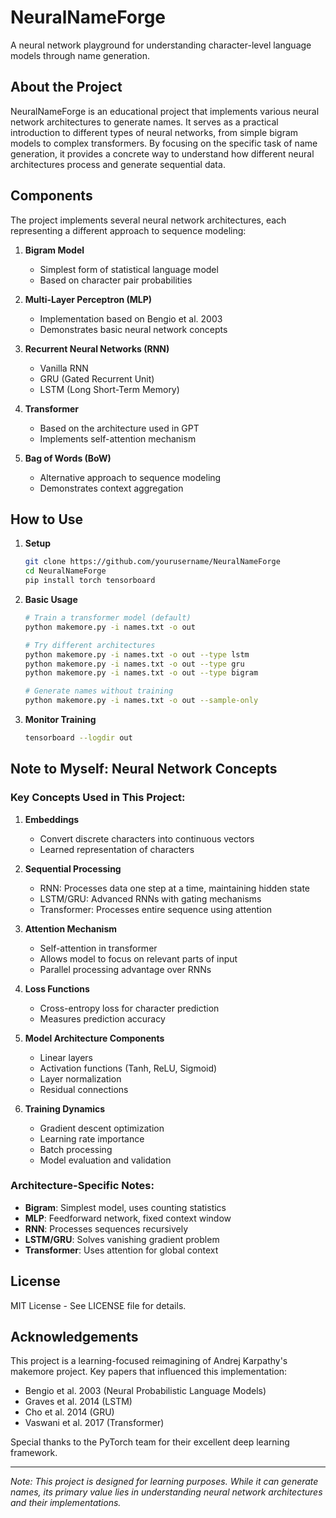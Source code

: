 # NeuralNameForge

A neural network playground for understanding character-level language models through name generation.

## About the Project

NeuralNameForge is an educational project that implements various neural network architectures to generate names. It serves as a practical introduction to different types of neural networks, from simple bigram models to complex transformers. By focusing on the specific task of name generation, it provides a concrete way to understand how different neural architectures process and generate sequential data.

## Components

The project implements several neural network architectures, each representing a different approach to sequence modeling:

1. **Bigram Model**
   - Simplest form of statistical language model
   - Based on character pair probabilities

2. **Multi-Layer Perceptron (MLP)**
   - Implementation based on Bengio et al. 2003
   - Demonstrates basic neural network concepts

3. **Recurrent Neural Networks (RNN)**
   - Vanilla RNN
   - GRU (Gated Recurrent Unit)
   - LSTM (Long Short-Term Memory)

4. **Transformer**
   - Based on the architecture used in GPT
   - Implements self-attention mechanism

5. **Bag of Words (BoW)**
   - Alternative approach to sequence modeling
   - Demonstrates context aggregation

## How to Use

1. **Setup**
   ```bash
   git clone https://github.com/yourusername/NeuralNameForge
   cd NeuralNameForge
   pip install torch tensorboard
   ```

2. **Basic Usage**
   ```bash
   # Train a transformer model (default)
   python makemore.py -i names.txt -o out

   # Try different architectures
   python makemore.py -i names.txt -o out --type lstm
   python makemore.py -i names.txt -o out --type gru
   python makemore.py -i names.txt -o out --type bigram

   # Generate names without training
   python makemore.py -i names.txt -o out --sample-only
   ```

3. **Monitor Training**
   ```bash
   tensorboard --logdir out
   ```

## Note to Myself: Neural Network Concepts

### Key Concepts Used in This Project:

1. **Embeddings**
   - Convert discrete characters into continuous vectors
   - Learned representation of characters

2. **Sequential Processing**
   - RNN: Processes data one step at a time, maintaining hidden state
   - LSTM/GRU: Advanced RNNs with gating mechanisms
   - Transformer: Processes entire sequence using attention

3. **Attention Mechanism**
   - Self-attention in transformer
   - Allows model to focus on relevant parts of input
   - Parallel processing advantage over RNNs

4. **Loss Functions**
   - Cross-entropy loss for character prediction
   - Measures prediction accuracy

5. **Model Architecture Components**
   - Linear layers
   - Activation functions (Tanh, ReLU, Sigmoid)
   - Layer normalization
   - Residual connections

6. **Training Dynamics**
   - Gradient descent optimization
   - Learning rate importance
   - Batch processing
   - Model evaluation and validation

### Architecture-Specific Notes:

- **Bigram**: Simplest model, uses counting statistics
- **MLP**: Feedforward network, fixed context window
- **RNN**: Processes sequences recursively
- **LSTM/GRU**: Solves vanishing gradient problem
- **Transformer**: Uses attention for global context

## License

MIT License - See LICENSE file for details.

## Acknowledgements

This project is a learning-focused reimagining of Andrej Karpathy's makemore project. Key papers that influenced this implementation:

- Bengio et al. 2003 (Neural Probabilistic Language Models)
- Graves et al. 2014 (LSTM)
- Cho et al. 2014 (GRU)
- Vaswani et al. 2017 (Transformer)

Special thanks to the PyTorch team for their excellent deep learning framework.

---
*Note: This project is designed for learning purposes. While it can generate names, its primary value lies in understanding neural network architectures and their implementations.*
